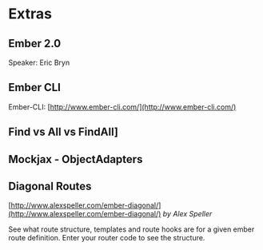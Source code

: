 # Extras

## Ember 2.0
Speaker: Eric Bryn

## Ember CLI
Ember-CLI: [http://www.ember-cli.com/](http://www.ember-cli.com/)

## Find vs All vs FindAll]

## Mockjax - ObjectAdapters

## Diagonal Routes
[http://www.alexspeller.com/ember-diagonal/](http://www.alexspeller.com/ember-diagonal/) *by Alex Speller*

See what route structure, templates and route hooks are for a given ember route definition. Enter your router code to see the structure.



